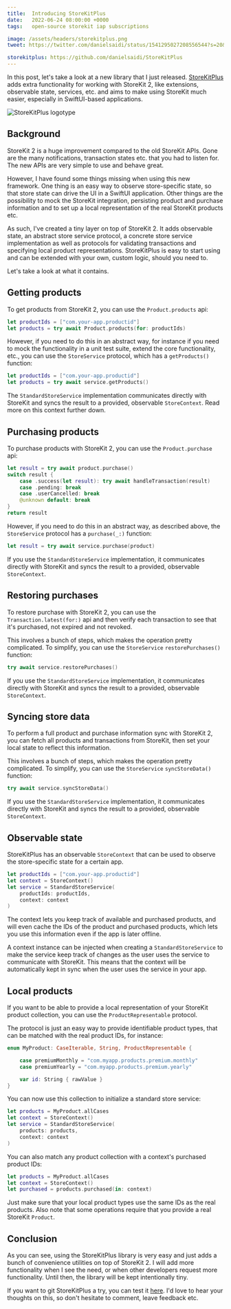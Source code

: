 ```yaml
---
title:  Introducing StoreKitPlus
date:   2022-06-24 08:00:00 +0000
tags:   open-source storekit iap subscriptions

image: /assets/headers/storekitplus.png
tweet: https://twitter.com/danielsaidi/status/1541295027208556544?s=20&t=KLgrRJR_DDdJ70DjpNTB5Q

storekitplus: https://github.com/danielsaidi/StoreKitPlus
---
```


In this post, let's take a look at a new library that I just released. [StoreKitPlus]({{page.storekitplus}}) adds extra functionality for working with StoreKit 2, like extensions, observable state, services, etc. and aims to make using StoreKit much easier, especially in SwiftUI-based applications.

![StoreKitPlus logotype]({{page.image}})


## Background

StoreKit 2 is a huge improvement compared to the old StoreKit APIs. Gone are the many notifications, transaction states etc. that you had to listen for. The new APIs are very simple to use and behave great.

However, I have found some things missing when using this new framework. One thing is an easy way to observe store-specific state, so that store state can drive the UI in a SwiftUI application. Other things are the possibility to mock the StoreKit integration, persisting product and purchase information and to set up a local representation of the real StoreKit products etc.

As such, I've created a tiny layer on top of StoreKit 2. It adds observable state, an abstract store service protocol, a concrete store service implementation as well as protocols for validating transactions and specifying local product representations. StoreKitPlus is easy to start using and can be extended with your own, custom logic, should you need to. 

Let's take a look at what it contains.


## Getting products

To get products from StoreKit 2, you can use the `Product.products` api:

```swift
let productIds = ["com.your-app.productid"]
let products = try await Product.products(for: productIds)
```

However, if you need to do this in an abstract way, for instance if you need to mock the functionality in a unit test suite, extend the core functionality, etc., you can use the `StoreService` protocol, which has a `getProducts()` function:

```swift
let productIds = ["com.your-app.productid"]
let products = try await service.getProducts()
```

The `StandardStoreService` implementation communicates directly with StoreKit and syncs the result to a provided, observable `StoreContext`. Read more on this context further down.



## Purchasing products

To purchase products with StoreKit 2, you can use the `Product.purchase` api:

```swift
let result = try await product.purchase()
switch result {
    case .success(let result): try await handleTransaction(result)
    case .pending: break
    case .userCancelled: break
    @unknown default: break
}
return result
```

However, if you need to do this in an abstract way, as described above, the `StoreService` protocol has a `purchase(_:)` function:

```swift
let result = try await service.purchase(product)
```

If you use the `StandardStoreService` implementation, it communicates directly with StoreKit and syncs the result to a provided, observable `StoreContext`.



## Restoring purchases

To restore purchase with StoreKit 2, you can use the `Transaction.latest(for:)` api and then verify each transaction to see that it's purchased, not expired and not revoked.

This involves a bunch of steps, which makes the operation pretty complicated. To simplify, you can use the `StoreService` `restorePurchases()` function:

```swift
try await service.restorePurchases()
```

If you use the `StandardStoreService` implementation, it communicates directly with StoreKit and syncs the result to a provided, observable `StoreContext`.



## Syncing store data

To perform a full product and purchase information sync with StoreKit 2, you can fetch all products and transactions from StoreKit, then set your local state to reflect this information.

This involves a bunch of steps, which makes the operation pretty complicated. To simplify, you can use the `StoreService` `syncStoreData()` function:

```swift
try await service.syncStoreData()
```

If you use the `StandardStoreService` implementation, it communicates directly with StoreKit and syncs the result to a provided, observable `StoreContext`.



## Observable state

StoreKitPlus has an observable `StoreContext` that can be used to observe the store-specific state for a certain app.

```swift
let productIds = ["com.your-app.productid"]
let context = StoreContext()
let service = StandardStoreService(
    productIds: productIds,
    context: context
)
```

The context lets you keep track of available and purchased products, and will even cache the IDs of the product and purchased products, which lets you use this information even if the app is later offline. 

A context instance can be injected when creating a `StandardStoreService` to make the service keep track of changes as the user uses the service to communicate with StoreKit. This means that the context will be automatically kept in sync when the user uses the service in your app.



## Local products

If you want to be able to provide a local representation of your StoreKit product collection, you can use the `ProductRepresentable` protocol.

The protocol is just an easy way to provide identifiable product types, that can be matched with the real product IDs, for instance:

```swift
enum MyProduct: CaseIterable, String, ProductRepresentable {

    case premiumMonthly = "com.myapp.products.premium.monthly"
    case premiumYearly = "com.myapp.products.premium.yearly"

    var id: String { rawValue }
}
```

You can now use this collection to initialize a standard store service:

```swift
let products = MyProduct.allCases
let context = StoreContext()
let service = StandardStoreService(
    products: products,
    context: context
)
```

You can also match any product collection with a context's purchased product IDs:

```swift
let products = MyProduct.allCases
let context = StoreContext()
let purchased = products.purchased(in: context)
```

Just make sure that your local product types use the same IDs as the real products. Also note that some operations require that you provide a real StoreKit `Product`. 



## Conclusion

As you can see, using the StoreKitPlus library is very easy and just adds a bunch of convenience utilities on top of StoreKit 2. I will add more functionality when I see the need, or when other developers request more functionality. Until then, the library will be kept intentionally tiny.

If you want to git StoreKitPlus a try, you can test it [here]({{page.storekitplus}}). I'd love to hear your thoughts on this, so don't hesitate to comment, leave feedback etc.


